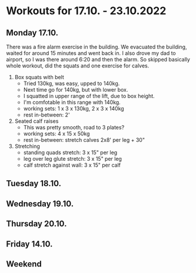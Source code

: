 # Workouts for 17.10. - 23.10.2022

## Monday 17.10.

There was a fire alarm exercise in the building. We evacuated the building,
waited for around 15 minutes and went back in. I also drove my dad to
airport, so I was there around 6:20 and then the alarm.
So skipped basically whole workout, did the squats and one exercise for calves.

1. Box squats with belt
   - Tried 130kg, was easy, upped to 140kg.
   - Next time go for 140kg, but with lower box.
   - I squatted in upper range of the lift, due to box height.
   - I'm comfotable in this range with 140kg.
   - working sets: 1 x 3 x 130kg, 2 x 3 x 140kg
   - rest in-between: 2'
2. Seated calf raises
   - This was pretty smooth, road to 3 plates?
   - working sets: 4 x 15 x 50kg
   - rest in-between: stretch calves 2x8' per leg + 30"
3. Stretching
   - standing quads stretch: 3 x 15" per leg
   - leg over leg glute stretch: 3 x 15" per leg
   - calf stretch against wall: 3 x 15" per calf

## Tuesday 18.10.

## Wednesday 19.10.

## Thursday 20.10.

## Friday 14.10.

## Weekend
